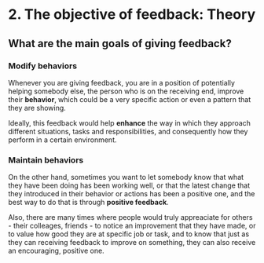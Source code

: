 # 2. The objective of feedback: Theory

##  What are the main goals of giving feedback? 

### Modify behaviors

Whenever you are giving feedback, you are in a position of potentially helping somebody else, the person who is on the receiving end, improve their **behavior**, which could be a very specific action or even a pattern that they are showing. 

Ideally, this feedback would help **enhance** the way in which they approach different situations, tasks and responsibilities, and consequently how they perform in a certain environment. 

### Maintain behaviors

On the other hand, sometimes you want to let somebody know that what they have been doing has been working well, or that the latest change that they introduced in their behavior or actions has been a positive one, and the best way to do that is through **positive feedback**. 

Also, there are many times where people would truly appreaciate for others - their colleages, friends - to notice an improvement that they have made, or to value how good they are at specific job or task, and to know that just as they can receiving feedback to improve on something, they can also receive an encouraging, positive one. 

